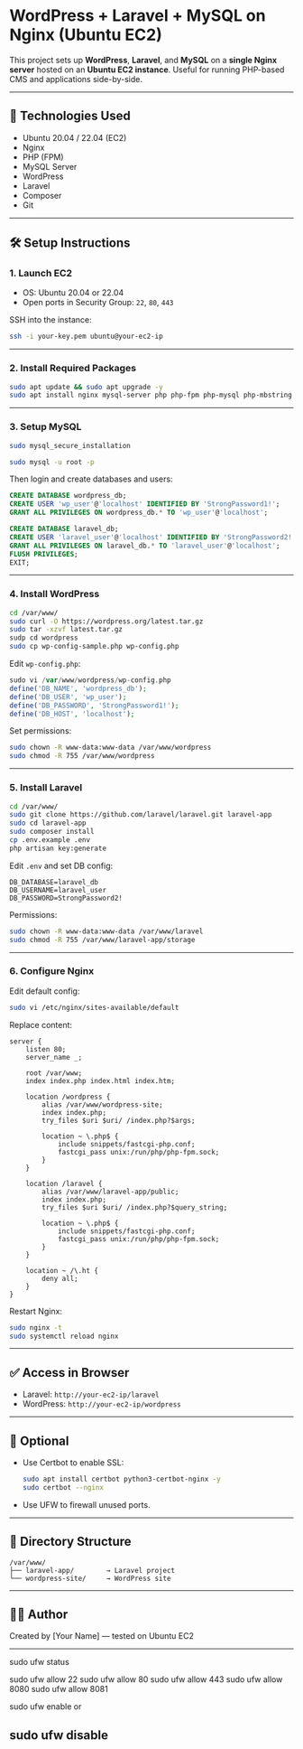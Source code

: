 
# WordPress + Laravel + MySQL on Nginx (Ubuntu EC2)

This project sets up **WordPress**, **Laravel**, and **MySQL** on a **single Nginx server** hosted on an **Ubuntu EC2 instance**. Useful for running PHP-based CMS and applications side-by-side.

---

## 🚀 Technologies Used

- Ubuntu 20.04 / 22.04 (EC2)
- Nginx
- PHP (FPM)
- MySQL Server
- WordPress
- Laravel
- Composer
- Git

---

## 🛠️ Setup Instructions

### 1. Launch EC2

- OS: Ubuntu 20.04 or 22.04
- Open ports in Security Group: `22`, `80`, `443`

SSH into the instance:

```bash
ssh -i your-key.pem ubuntu@your-ec2-ip
```

---

### 2. Install Required Packages

```bash
sudo apt update && sudo apt upgrade -y
sudo apt install nginx mysql-server php php-fpm php-mysql php-mbstring php-xml php-curl php-zip unzip git curl composer -y
```

---

### 3. Setup MySQL

```bash
sudo mysql_secure_installation
```

```bash
sudo mysql -u root -p
```

Then login and create databases and users:

```sql
CREATE DATABASE wordpress_db;
CREATE USER 'wp_user'@'localhost' IDENTIFIED BY 'StrongPassword1!';
GRANT ALL PRIVILEGES ON wordpress_db.* TO 'wp_user'@'localhost';

CREATE DATABASE laravel_db;
CREATE USER 'laravel_user'@'localhost' IDENTIFIED BY 'StrongPassword2!';
GRANT ALL PRIVILEGES ON laravel_db.* TO 'laravel_user'@'localhost';
FLUSH PRIVILEGES;
EXIT;
```

---

### 4. Install WordPress

```bash
cd /var/www/
sudo curl -O https://wordpress.org/latest.tar.gz
sudo tar -xzvf latest.tar.gz
sudp cd wordpress
sudo cp wp-config-sample.php wp-config.php
```

Edit `wp-config.php`:

```php
sudo vi /var/www/wordpress/wp-config.php
define('DB_NAME', 'wordpress_db');
define('DB_USER', 'wp_user');
define('DB_PASSWORD', 'StrongPassword1!');
define('DB_HOST', 'localhost');
```

Set permissions:

```bash
sudo chown -R www-data:www-data /var/www/wordpress
sudo chmod -R 755 /var/www/wordpress
```

---

### 5. Install Laravel

```bash
cd /var/www/
sudo git clone https://github.com/laravel/laravel.git laravel-app
sudo cd laravel-app
sudo composer install
cp .env.example .env
php artisan key:generate
```

Edit `.env` and set DB config:

```env
DB_DATABASE=laravel_db
DB_USERNAME=laravel_user
DB_PASSWORD=StrongPassword2!
```

Permissions:

```bash
sudo chown -R www-data:www-data /var/www/laravel
sudo chmod -R 755 /var/www/laravel-app/storage
```

---

### 6. Configure Nginx

Edit default config:

```bash
sudo vi /etc/nginx/sites-available/default
```

Replace content:

```nginx
server {
    listen 80;
    server_name _;

    root /var/www;
    index index.php index.html index.htm;

    location /wordpress {
        alias /var/www/wordpress-site;
        index index.php;
        try_files $uri $uri/ /index.php?$args;

        location ~ \.php$ {
            include snippets/fastcgi-php.conf;
            fastcgi_pass unix:/run/php/php-fpm.sock;
        }
    }

    location /laravel {
        alias /var/www/laravel-app/public;
        index index.php;
        try_files $uri $uri/ /index.php?$query_string;

        location ~ \.php$ {
            include snippets/fastcgi-php.conf;
            fastcgi_pass unix:/run/php/php-fpm.sock;
        }
    }

    location ~ /\.ht {
        deny all;
    }
}
```

Restart Nginx:

```bash
sudo nginx -t
sudo systemctl reload nginx
```

---

## ✅ Access in Browser

- Laravel: `http://your-ec2-ip/laravel`
- WordPress: `http://your-ec2-ip/wordpress`

---

## 🔐 Optional

- Use Certbot to enable SSL:
  ```bash
  sudo apt install certbot python3-certbot-nginx -y
  sudo certbot --nginx
  ```
- Use UFW to firewall unused ports.

---

## 📂 Directory Structure

```
/var/www/
├── laravel-app/        → Laravel project
└── wordpress-site/     → WordPress site
```

---

## 🧑‍💻 Author

Created by [Your Name] — tested on Ubuntu EC2

---

sudo ufw status

sudo ufw allow 22
sudo ufw allow 80
sudo ufw allow 443
sudo ufw allow 8080
sudo ufw allow 8081

sudo ufw enable
or

sudo ufw disable
---
